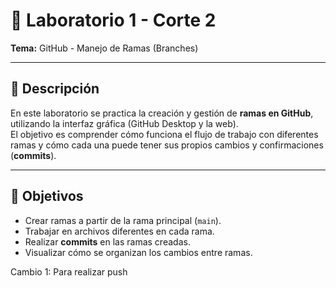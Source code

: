 # 🌿 Laboratorio 1 - Corte 2  
**Tema:** GitHub - Manejo de Ramas (Branches)  

---

## 📌 Descripción  
En este laboratorio se practica la creación y gestión de **ramas en GitHub**, utilizando la interfaz gráfica (GitHub Desktop y la web).  
El objetivo es comprender cómo funciona el flujo de trabajo con diferentes ramas y cómo cada una puede tener sus propios cambios y confirmaciones (**commits**).  

---

## 🎯 Objetivos  
- Crear ramas a partir de la rama principal (`main`).  
- Trabajar en archivos diferentes en cada rama.  
- Realizar **commits** en las ramas creadas.  
- Visualizar cómo se organizan los cambios entre ramas.  


Cambio 1: Para realizar push
